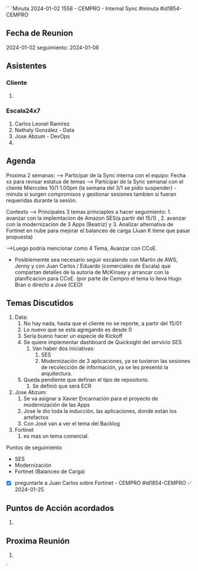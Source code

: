 ``
`Minuta 2024-01-02 1558 - CEMPRO - Internal Sync
#minuta
#id1854-CEMPRO
## Fecha de Reunion
2024-01-02
seguimiento:
2024-01-08
## Asistentes

### Cliente
1. 
### Escala24x7
1. Carlos Leonel Ramírez
2. Nathaly González - Data
3. Jose Abzum - DevOps
4. 

## Agenda
Proxima 2 semanas: --> Participar de la Sync interna con el equipo: Fecha xx para revisar estatus de temas --> Participar de la Sync semanal con el cliente Miercoles 10/1 1.00pm (la semana del 3/1 se pidio suspender) - minuta si surgen compromisos y gestionar sesiones tambien si fueran requeridas durante la sesión. 

Contexto --> Principales 3 temas princiaples a hacer seguimiento: 1. avanzar con la implemtacion de Amazon SES(a partir del 15/1) , 2. avanzar con la modernizacion de 3 Apps (Beatriz) y 3. Analizar alternativa de Fortinet en nube para mejorar el balanceo de carga (Juan K tiene que pasar propuesta) 

-->Luego podria mencionar como 4 Tema, Avanzar con CCoE. 
- Posiblememte sea necesario seguir escalando con Martin de AWS, Jenny y con Juan Carlos / Eduardo (comerciales de Escala) que compartan detalles de la autoria de McKinsey y arrancar con la planificacion para CCoE. (por parte de Cempro el tema lo lleva Hugo Bran o directo a Jose (CEO)


## Temas Discutidos
1. Data:
	1. No hay nada, hasta que el cliente no se reporte, a partir del 15/01
	2. Lo nuevo que se esta agregando es desde 0
	3. Seria bueno hacer un especie de Kickoff
	4. Se quiere implementar dashboard de Quicksight del servicio SES
		1. Van haber dos iniciativas: 
			1. SES
			2. Modernización de 3 aplicaciones, ya se tuvieron las sesiones de recolección de información, ya se les presentó la arquitectura.
	5. Queda pendiente que definan el tipo de repositorio.
		1. Se definió que será ECR
2. Jose Abzum:
	1. Se va asignar a Xavier Encarnación para el proyecto de modernización de las Apps
	2. Jose le dio toda la inducción, las aplicaciones, donde están los artefactos
	3. Con José van a ver el tema del Backlog
3. Fortinet
	1. es mas un tema comercial.


Puntos de seguimiento
- SES
- Modernización
- Fortinet (Balanceo de Carga) 

- [x] preguntarle a Juan Carlos sobre Fortinet - CEMPRO #id1854-CEMPRO ✅ 2024-01-25

## Puntos de Acción acordados
1. 

## Proxima Reunión
1.  

`